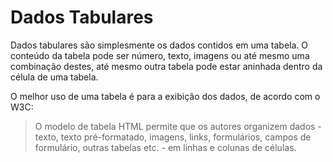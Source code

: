 # Dados Tabulares

Dados tabulares são simplesmente os dados contidos em uma tabela. O conteúdo da tabela pode ser número, texto, imagens ou até mesmo uma combinação destes, até mesmo outra tabela pode estar aninhada dentro da célula de uma tabela.

O melhor uso de uma tabela é para a exibição dos dados, de acordo com o W3C:

>O modelo de tabela HTML permite que os autores organizem dados - texto, texto pré-formatado, imagens, links, formulários, campos de formulário, outras tabelas etc. - em linhas e colunas de células.
